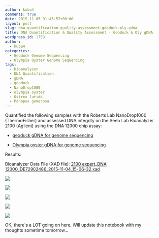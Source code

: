 ```yaml
---
author: kubu4
comments: true
date: 2015-11-05 01:45:57+00:00
layout: post
slug: dna-quantification-quality-assessment-geoduck-oly-gdna
title: DNA Quantification & Quality Assessment - Geoduck & Oly gDNA
wordpress_id: 1759
author:
  - kubu4
categories:
  - Geoduck Genome Sequencing
  - Olympia Oyster Genome Sequencing
tags:
  - bioanalyzer
  - DNA Quantification
  - gDNA
  - geoduck
  - NanoDrop1000
  - olympia oyster
  - Ostrea lurida
  - Panopea generosa
---
```


Quantified the following samples with the Roberts Lab NanoDrop1000 (ThermoFisher) and assessed DNA integrity on the Seeb Lab Bioanalyzer 2100 (Agilent) using the DNA 12000 chip assay:




    
  * [geoduck gDNA for genome sequencing](http://onsnetwork.org/kubu4/2015/10/29/dna-isolation-geoduck-olympia-oyster-2/)

    
  * [Olympia oyster gDNA for genome sequencing](http://onsnetwork.org/kubu4/2015/10/29/dna-isolation-geoduck-olympia-oyster-2/)



Results:

Bioanalyzer Data File (XAD file): [2100 expert_DNA 12000_DE72902486_2015-11-04_15-06-32.xad](http://eagle.fish.washington.edu/Arabidopsis/Bioanalyzer%20Data/2100%20expert_DNA%2012000_DE72902486_2015-11-04_15-06-32.xad)

[![](http://eagle.fish.washington.edu/Arabidopsis/20151104_gDNA_geo_oly_ODs.JPG)](http://eagle.fish.washington.edu/Arabidopsis/20151104_gDNA_geo_oly_ODs.JPG)

[![](http://eagle.fish.washington.edu/Arabidopsis/20151104_gDNA_geo_oly_plots.JPG)](http://eagle.fish.washington.edu/Arabidopsis/20151104_gDNA_geo_oly_plots.JPG)

[![](http://eagle.fish.washington.edu/Arabidopsis/Bioanalyzer%20Data/20151104_bioanalyzer_geoduck_electropherogram.jpg)](http://eagle.fish.washington.edu/Arabidopsis/Bioanalyzer%20Data/20151104_bioanalyzer_geoduck_electropherogram.jpg)

[![](http://eagle.fish.washington.edu/Arabidopsis/Bioanalyzer%20Data/20151104_bioanalyzer_oly_electropherogram.jpg)](http://eagle.fish.washington.edu/Arabidopsis/Bioanalyzer%20Data/20151104_bioanalyzer_oly_electropherogram.jpg)

[![](http://eagle.fish.washington.edu/Arabidopsis/Bioanalyzer%20Data/20151104_bioanalyzer_geoduck_oly_gels.jpg)](http://eagle.fish.washington.edu/Arabidopsis/Bioanalyzer%20Data/20151104_bioanalyzer_geoduck_oly_gels.jpg)



OK, there's a LOT going on here. Will update this notebook with my thoughts sometime tomorrow...


